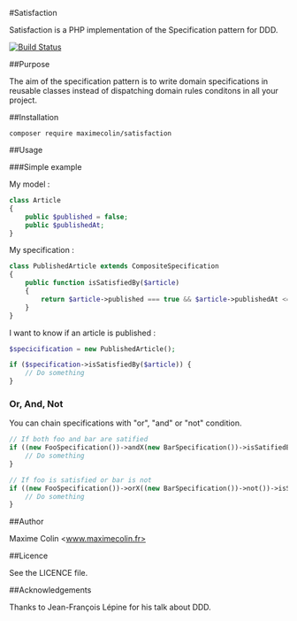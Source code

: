 #Satisfaction

Satisfaction is a PHP implementation of the Specification pattern for DDD.

[![Build Status](https://travis-ci.org/maximecolin/satisfaction.svg)](https://travis-ci.org/maximecolin/satisfaction)

##Purpose

The aim of the specification pattern is to write domain specifications in reusable classes instead of dispatching domain rules conditons in all your project.

##Installation

```
composer require maximecolin/satisfaction
```

##Usage

###Simple example

My model :

```php
class Article
{
	public $published = false;
	public $publishedAt;
}
```

My specification :

```php
class PublishedArticle extends CompositeSpecification
{
	public function isSatisfiedBy($article)
	{
		return $article->published === true && $article->publishedAt <= new \DateTime();
	}
}
```

I want to know if an article is published :

```php
$specicification = new PublishedArticle();

if ($specification->isSatisfiedBy($article)) {
	// Do something
}
```

### Or, And, Not

You can chain specifications with "or", "and" or "not" condition.

```php
// If both foo and bar are satified
if ((new FooSpecification())->andX(new BarSpecification())->isSatifiedBy($object)) {
	// Do something
}
```

```php
// If foo is satisfied or bar is not
if ((new FooSpecification())->orX((new BarSpecification())->not())->isSatifiedBy($object)) {
	// Do something
}
```

##Author

Maxime Colin <www.maximecolin.fr>

##Licence

See the LICENCE file.

##Acknowledgements

Thanks to Jean-François Lépine for his talk about DDD.
